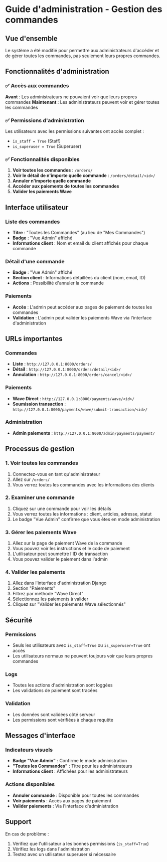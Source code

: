 # Guide d'administration - Gestion des commandes

## Vue d'ensemble

Le système a été modifié pour permettre aux administrateurs d'accéder et de gérer toutes les commandes, pas seulement leurs propres commandes.

## Fonctionnalités d'administration

### ✅ **Accès aux commandes**

**Avant** : Les administrateurs ne pouvaient voir que leurs propres commandes
**Maintenant** : Les administrateurs peuvent voir et gérer toutes les commandes

### ✅ **Permissions d'administration**

Les utilisateurs avec les permissions suivantes ont accès complet :
- `is_staff = True` (Staff)
- `is_superuser = True` (Superuser)

### ✅ **Fonctionnalités disponibles**

1. **Voir toutes les commandes** : `/orders/`
2. **Voir le détail de n'importe quelle commande** : `/orders/detail/<id>/`
3. **Annuler n'importe quelle commande**
4. **Accéder aux paiements de toutes les commandes**
5. **Valider les paiements Wave**

## Interface utilisateur

### **Liste des commandes**
- **Titre** : "Toutes les Commandes" (au lieu de "Mes Commandes")
- **Badge** : "Vue Admin" affiché
- **Informations client** : Nom et email du client affichés pour chaque commande

### **Détail d'une commande**
- **Badge** : "Vue Admin" affiché
- **Section client** : Informations détaillées du client (nom, email, ID)
- **Actions** : Possibilité d'annuler la commande

### **Paiements**
- **Accès** : L'admin peut accéder aux pages de paiement de toutes les commandes
- **Validation** : L'admin peut valider les paiements Wave via l'interface d'administration

## URLs importantes

### **Commandes**
- **Liste** : `http://127.0.0.1:8000/orders/`
- **Détail** : `http://127.0.0.1:8000/orders/detail/<id>/`
- **Annulation** : `http://127.0.0.1:8000/orders/cancel/<id>/`

### **Paiements**
- **Wave Direct** : `http://127.0.0.1:8000/payments/wave/<id>/`
- **Soumission transaction** : `http://127.0.0.1:8000/payments/wave/submit-transaction/<id>/`

### **Administration**
- **Admin paiements** : `http://127.0.0.1:8000/admin/payments/payment/`

## Processus de gestion

### **1. Voir toutes les commandes**
1. Connectez-vous en tant qu'administrateur
2. Allez sur `/orders/`
3. Vous verrez toutes les commandes avec les informations des clients

### **2. Examiner une commande**
1. Cliquez sur une commande pour voir les détails
2. Vous verrez toutes les informations : client, articles, adresse, statut
3. Le badge "Vue Admin" confirme que vous êtes en mode administration

### **3. Gérer les paiements Wave**
1. Allez sur la page de paiement Wave de la commande
2. Vous pouvez voir les instructions et le code de paiement
3. L'utilisateur peut soumettre l'ID de transaction
4. Vous pouvez valider le paiement dans l'admin

### **4. Valider les paiements**
1. Allez dans l'interface d'administration Django
2. Section "Paiements"
3. Filtrez par méthode "Wave Direct"
4. Sélectionnez les paiements à valider
5. Cliquez sur "Valider les paiements Wave sélectionnés"

## Sécurité

### **Permissions**
- Seuls les utilisateurs avec `is_staff=True` ou `is_superuser=True` ont accès
- Les utilisateurs normaux ne peuvent toujours voir que leurs propres commandes

### **Logs**
- Toutes les actions d'administration sont loggées
- Les validations de paiement sont tracées

### **Validation**
- Les données sont validées côté serveur
- Les permissions sont vérifiées à chaque requête

## Messages d'interface

### **Indicateurs visuels**
- **Badge "Vue Admin"** : Confirme le mode administration
- **"Toutes les Commandes"** : Titre pour les administrateurs
- **Informations client** : Affichées pour les administrateurs

### **Actions disponibles**
- **Annuler commande** : Disponible pour toutes les commandes
- **Voir paiements** : Accès aux pages de paiement
- **Valider paiements** : Via l'interface d'administration

## Support

En cas de problème :
1. Vérifiez que l'utilisateur a les bonnes permissions (`is_staff=True`)
2. Vérifiez les logs dans l'administration
3. Testez avec un utilisateur superuser si nécessaire
